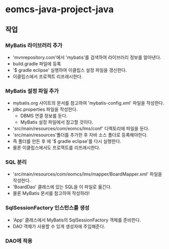 # eomcs-java-project-java

## 작업

### MyBatis 라이브러리 추가

- 'mvnrepository.com'에서 'mybatis'를 검색하여 라이브러리 정보를 알아낸다.
- build.gradle 파일에 등록
- '$ gradle eclipse' 실행하여 이클립스 설정 파일을 갱신한다.
- 이클립스에서 프로젝트 리프레시한다.

### MyBatis 설정 파일 추가

- mybatis.org 사이트의 문서를 참고하여 'mybatis-config.xml' 파일을 작성한다.
- jdbc.properties 파일을 작성한다.
    - DBMS 연결 정보를 둔다.
    - MyBatis 설정 파일에서 참고할 것이다.
- 'src/main/resources/com/eomcs/lms/conf' 디렉토리에 파일을 둔다.
- 'src/main/resources'폴더를 추가한 후 자바 소스 폴더로 등록해야한다.
- 즉 폴더를 만든 후 에 '$ gradle eclipse'를 다시 실행한다.
- 물론 이클립스에서도 프로젝트를 리프래시한다.

### SQL 분리

- 'src/main/resources/com/eomcs/lms/mapper/BoardMapper.xml' 파일을 작성한다.
- 'BoardDao' 클래스에 있는 SQL을 이 파일로 옮긴다.
- 물론 MyBatis 문서를 참고하여 작성하라!

### SqlSessionFactory 인스턴스를 생성

- 'App' 클래스에서 MyBatis의 SqlSessionFactory 객체를 준비한다.
- DAO 객체가 사용할 수 있게 생성자에 주입해준다.
### DAO에 적용

